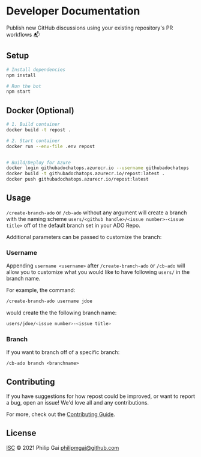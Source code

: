# Developer Documentation

Publish new GitHub discussions using your existing repository's PR workflows 📬

## Setup

```sh
# Install dependencies
npm install

# Run the bot
npm start
```

## Docker (Optional)

```sh
# 1. Build container
docker build -t repost .

# 2. Start container
docker run --env-file .env repost


# Build/Deploy for Azure
docker login githubadochatops.azurecr.io --username githubadochatops
docker build -t githubadochatops.azurecr.io/repost:latest .
docker push githubadochatops.azurecr.io/repost:latest
```

## Usage

`/create-branch-ado` or `/cb-ado` without any argument will create a branch with the naming scheme `users/<github handle>/<issue number>-<issue title>` off of the default branch set in your ADO Repo.

Additional parameters can be passed to customize the branch:

### Username

Appending `username <username>` after `/create-branch-ado` or `/cb-ado` will allow you to customize what you would like to have following `users/` in the branch name.

For example, the command:

```sh
/create-branch-ado username jdoe  
```

would create the the following branch name:

```sh
users/jdoe/<issue number>-<issue title>
```

### Branch

If you want to branch off of a specific branch:

```plaintext
/cb-ado branch <branchname>
```

## Contributing

If you have suggestions for how repost could be improved, or want to report a bug, open an issue! We'd love all and any contributions.

For more, check out the [Contributing Guide](CONTRIBUTING.md).

## License

[ISC](LICENSE) © 2021 Philip Gai <philipmgai@github.com>

